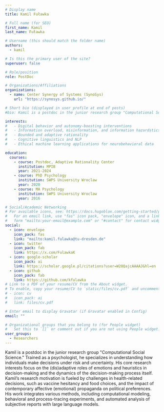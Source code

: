 ```yaml
---
# Display name
title: Kamil Fuławka

# Full name (for SEO)
first_name: Kamil
last_name: Fuławka

# Username (this should match the folder name)
authors:
  - kamil

# Is this the primary user of the site?
superuser: false

# Role/position
role: PostDoc

# Organizations/Affiliations
organizations:
  - name: Center Synergy of Systems (SynoSys)
    url: "https://synosys.github.io/"

# Short bio (displayed in user profile at end of posts)
#bio: Kamil is a postdoc in the junior research group "Computational Social Science." Trained as a psychologist, he specializes in understanding how individuals make decisions under risk and uncertainty. His core research interests focus on the (dis)adaptive roles of emotions and heuristics in decision-making and the dynamics of the decision-making process itself. Kamil’s research motivation is fueled by challenges in health-related decisions, such as vaccine hesitancy and food choices, and the impact of contemporary affective (emotional) propaganda on political preferences. His work integrates various methods, including computational modeling, behavioral and process-tracing experiments, and automated analysis of subjective reports with large language models.

interests:
#   - Digital behavior and autonomy-boosting interventions
#   - Information overload, misinformation, and information hazardstics
#   - Bounded and adaptive rationality
#   - Cognitive linguistics and NLP
#   - Ethical machine learning applications for neurobehavioral data

education:
  courses:
    - course: Postdoc, Adaptive Rationality Center
      institution: MPIB
      year: 2021-2024
    - course: PhD Psychology
      institution: SWPS University Wroclaw
      year: 2020
    - course: MA Psychology
      institution: SWPS University Wroclaw
      year: 2016

# Social/Academic Networking
# For available icons, see: https://docs.hugoblox.com/getting-started/page-builder/#icons
#   For an email link, use "fas" icon pack, "envelope" icon, and a link in the
#   form "mailto:your-email@example.com" or "#contact" for contact widget.
social:
  - icon: envelope
    icon_pack: fas
    link: "mailto:kamil.fulawka@tu-dresden.de"
  - icon: twitter
    icon_pack: fab
    link: https://x.com/FulawkaK
  - icon: google-scholar
    icon_pack: ai
    link: https://scholar.google.pl/citations?user=W28QajcAAAAJ&hl=en
  - icon: github
    icon_pack: fab
    link: https://github.com/kfulawka
# Link to a PDF of your resume/CV from the About widget.
# To enable, copy your resume/CV to `static/files/cv.pdf` and uncomment the lines below.
# - icon: cv
#   icon_pack: ai
#   link: files/cv.pdf

# Enter email to display Gravatar (if Gravatar enabled in Config)
email: ""

# Organizational groups that you belong to (for People widget)
#   Set this to `[]` or comment out if you are not using People widget.
user_groups:
  - Researchers
---
```


Kamil is a postdoc in the junior research group "Computational Social Science." Trained as a psychologist, he specializes in understanding how individuals make decisions under risk and uncertainty. His core research interests focus on the (dis)adaptive roles of emotions and heuristics in decision-making and the dynamics of the decision-making process itself. Kamil’s research motivation is fueled by challenges in health-related decisions, such as vaccine hesitancy and food choices, and the impact of contemporary affective (emotional) propaganda on political preferences. His work integrates various methods, including computational modeling, behavioral and process-tracing experiments, and automated analysis of subjective reports with large language models.
